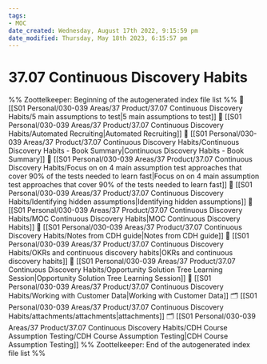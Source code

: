 ```yaml
---
tags: 
- MOC
date_created: Wednesday, August 17th 2022, 9:15:59 pm
date_modified: Thursday, May 18th 2023, 6:15:57 pm
---
```

# 37.07 Continuous Discovery Habits



%% Zoottelkeeper: Beginning of the autogenerated index file list  %%
📄 [[S01 Personal/030-039 Areas/37 Product/37.07 Continuous Discovery Habits/5 main assumptions to test|5 main assumptions to test]]
📄 [[S01 Personal/030-039 Areas/37 Product/37.07 Continuous Discovery Habits/Automated Recruiting|Automated Recruiting]]
📄 [[S01 Personal/030-039 Areas/37 Product/37.07 Continuous Discovery Habits/Continuous Discovery Habits - Book Summary|Continuous Discovery Habits - Book Summary]]
📄 [[S01 Personal/030-039 Areas/37 Product/37.07 Continuous Discovery Habits/Focus on on 4 main assumption test approaches that cover 90% of the tests needed to learn fast|Focus on on 4 main assumption test approaches that cover 90% of the tests needed to learn fast]]
📄 [[S01 Personal/030-039 Areas/37 Product/37.07 Continuous Discovery Habits/Identifying hidden assumptions|Identifying hidden assumptions]]
📄 [[S01 Personal/030-039 Areas/37 Product/37.07 Continuous Discovery Habits/MOC Continuous Discovery Habits|MOC Continuous Discovery Habits]]
📄 [[S01 Personal/030-039 Areas/37 Product/37.07 Continuous Discovery Habits/Notes from CDH guide|Notes from CDH guide]]
📄 [[S01 Personal/030-039 Areas/37 Product/37.07 Continuous Discovery Habits/OKRs and continuous discovery habits|OKRs and continuous discovery habits]]
📄 [[S01 Personal/030-039 Areas/37 Product/37.07 Continuous Discovery Habits/Opportunity Solution Tree Learning Session|Opportunity Solution Tree Learning Session]]
📄 [[S01 Personal/030-039 Areas/37 Product/37.07 Continuous Discovery Habits/Working with Customer Data|Working with Customer Data]]
🗂️ [[S01 Personal/030-039 Areas/37 Product/37.07 Continuous Discovery Habits/attachments/attachments|attachments]]
🗂️ [[S01 Personal/030-039 Areas/37 Product/37.07 Continuous Discovery Habits/CDH Course Assumption Testing/CDH Course Assumption Testing|CDH Course Assumption Testing]]
%% Zoottelkeeper: End of the autogenerated index file list  %%

